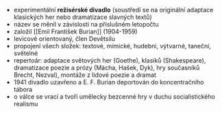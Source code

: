 - experimentální **režisérské divadlo** (soustředí se na originální adaptace klasických her nebo dramatizace slavných textů)
- název se měnil v závislosti na příslušném letopočtu
- založil [[Emil František Burian]] (1904-1959)
- levicově orientovaný, člen Devětsilu
- propojení všech složek: textové, mimické, hudební, výtvarné, taneční, světelné
- repertoár: adaptace světových her (Goethe), klasiků (Shakespeare), dramatizace poezie a prózy (Mácha, Hašek, Dyk), hry současníků Brecht, Nezval), montáže z lidové poezie a dramat
- 1941 divadlo uzavřeno a E. F. Burian deportován do koncentračního tábora
- o válce se vrací a tvoří umělecky bezcenné hry v duchu socialistického realismu